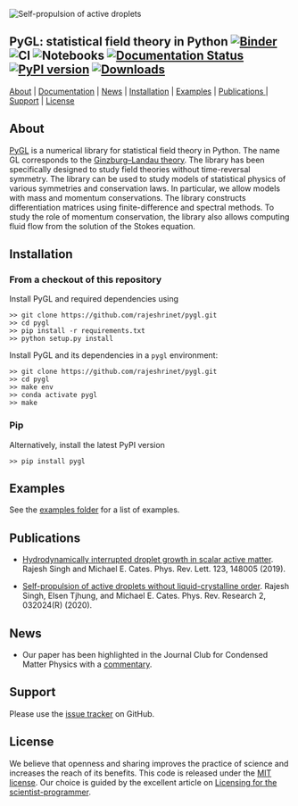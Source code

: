 ![Self-propulsion of active droplets](https://raw.githubusercontent.com/rajeshrinet/pygl/master/examples/banner.jpeg)
## PyGL: statistical field theory in Python [![Binder](https://mybinder.org/badge_logo.svg)](https://mybinder.org/v2/gh/rajeshrinet/pygl/master?filepath=examples) ![CI](https://github.com/rajeshrinet/pygl/workflows/CI/badge.svg) ![Notebooks](https://github.com/rajeshrinet/pygl/workflows/Notebooks/badge.svg) [![Documentation Status](https://readthedocs.org/projects/pygl/badge/?version=latest)](https://pygl.readthedocs.io/en/latest/?badge=latest)[![PyPI version](https://badge.fury.io/py/pygl.svg)](https://badge.fury.io/py/pygl) [![Downloads](https://pepy.tech/badge/pygl)](https://pepy.tech/project/pygl)

[About](#about) |  [Documentation](https://pygl.readthedocs.io/en/latest/) | [News](#news) | [Installation](#installation) | [Examples](#examples) | [Publications ](#publications)| [Support](#support) | [License](#license)


## About
[PyGL](https://github.com/rajeshrinet/pygl) is a numerical library for statistical field theory in Python. The name GL corresponds to the [Ginzburg–Landau theory](https://en.wikipedia.org/wiki/Ginzburg%E2%80%93Landau_theory). The library has been specifically designed to study field theories without time-reversal symmetry. The library can be used to study models of statistical physics of various symmetries and conservation laws. In particular, we allow models with mass and momentum conservations. The library constructs differentiation matrices using finite-difference and spectral methods. To study the role of momentum conservation, the library also allows computing fluid flow from the solution of the Stokes equation. 

 

## Installation

### From a checkout of this repository

Install PyGL and required dependencies using

```
>> git clone https://github.com/rajeshrinet/pygl.git
>> cd pygl
>> pip install -r requirements.txt
>> python setup.py install
``` 

Install PyGL and its dependencies in a `pygl` environment:

```
>> git clone https://github.com/rajeshrinet/pygl.git
>> cd pygl
>> make env
>> conda activate pygl
>> make
```

### Pip
Alternatively, install the latest PyPI version

```
>> pip install pygl 
```


## Examples

See the [examples folder](https://github.com/rajeshrinet/pygl/tree/master/examples) for a list of examples. 

## Publications
* [Hydrodynamically interrupted droplet growth in scalar active matter](https://doi.org/10.1103/PhysRevLett.123.148005). Rajesh Singh and Michael E. Cates. Phys. Rev. Lett. 123, 148005 (2019).

* [Self-propulsion of active droplets without liquid-crystalline order](https://journals.aps.org/prresearch/abstract/10.1103/PhysRevResearch.2.032024). Rajesh Singh, Elsen Tjhung, and Michael E. Cates. Phys. Rev. Research 2, 032024(R) (2020).


## News
* Our paper has been highlighted in the Journal Club for Condensed Matter Physics with a [commentary](https://doi.org/10.36471/JCCM_March_2020_01).


## Support
Please use the [issue tracker](https://github.com/rajeshrinet/pygl/issues) on GitHub.

## License
We believe that openness and sharing improves the practice of science and increases the reach of its benefits. This code is released under the [MIT license](http://opensource.org/licenses/MIT). Our choice is guided by the excellent article on [Licensing for the scientist-programmer](http://www.ploscompbiol.org/article/info%3Adoi%2F10.1371%2Fjournal.pcbi.1002598). 


